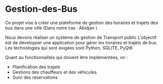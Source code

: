 # Gestion-des-Bus
Ce projet vise à créer une plateforme de gestion des horaires et trajets des bus dans une ville (Dans notre cas : Abidjan )

Nous devons réaliser un système de gestion de Transport public 
L'objectif est de développer une application pour gérer les horaires et trajets de bus. 
Les technologies qui sont exigées sont Python, SQLITE, PyQt6

Quant au fonctionnalités qui doivent être implémentées, on  : 
- Planification des trajets 
- Gestions des chauffeurs et des véhicules 
- Suivi des réservations
